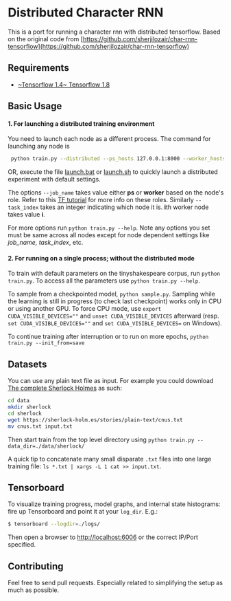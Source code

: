 Distributed Character RNN
===
This is a port for running a character rnn with distributed tensorflow.
Based on the original code from [https://github.com/sherjilozair/char-rnn-tensorflow](https://github.com/sherjilozair/char-rnn-tensorflow)

## Requirements
- [~Tensorflow 1.4~ Tensorflow 1.8](http://www.tensorflow.org)

## Basic Usage

#### 1. For launching a distributed training environment

You need to launch each node as a different process. The command for launching any node is 

```bash
 python train.py --distributed --ps_hosts 127.0.0.1:8000 --worker_hosts 127.0.0.1:9000,127.0.0.1:9001 --job_name $job_name --task_index $task_index --save_dir distrib-train
```

OR, execute the file [launch.bat](https://github.com/Abhishek8394/distributed_char_rnn/blob/master/launch.bat) or [launch.sh](https://github.com/Abhishek8394/distributed_char_rnn/blob/master/launch.sh) to quickly launch a distributed experiment with default settings. 

The options `--job_name` takes value either **ps** or **worker** based on the node's role. Refer to this [TF tutorial](https://www.tensorflow.org/deploy/distributed#specifying_distributed_devices_in_your_model) for more info on these roles.
Similarly `--task_index` takes an integer indicating which node it is. **i**th worker node takes value **i**.

For more options run `python train.py --help`. Note any options you set must be same across all nodes except for node dependent settings like *job_name, task_index*, etc.

#### 2. For running on a single process; without the distributed mode 

To train with default parameters on the tinyshakespeare corpus, run `python train.py`. To access all the parameters use `python train.py --help`.

To sample from a checkpointed model, `python sample.py`.
Sampling while the learning is still in progress (to check last checkpoint) works only in CPU or using another GPU.
To force CPU mode, use `export CUDA_VISIBLE_DEVICES=""` and `unset CUDA_VISIBLE_DEVICES` afterward
(resp. `set CUDA_VISIBLE_DEVICES=""` and `set CUDA_VISIBLE_DEVICES=` on Windows).

To continue training after interruption or to run on more epochs, `python train.py --init_from=save`

## Datasets
You can use any plain text file as input. For example you could download [The complete Sherlock Holmes](https://sherlock-holm.es/ascii/) as such:

```bash
cd data
mkdir sherlock
cd sherlock
wget https://sherlock-holm.es/stories/plain-text/cnus.txt
mv cnus.txt input.txt
```

Then start train from the top level directory using `python train.py --data_dir=./data/sherlock/`

A quick tip to concatenate many small disparate `.txt` files into one large training file: `ls *.txt | xargs -L 1 cat >> input.txt`.

## Tensorboard
To visualize training progress, model graphs, and internal state histograms:  fire up Tensorboard and point it at your `log_dir`.  E.g.:
```bash
$ tensorboard --logdir=./logs/
```

Then open a browser to [http://localhost:6006](http://localhost:6006) or the correct IP/Port specified.

## Contributing
Feel free to send pull requests. Especially related to simplifying the setup as much as possible.
